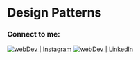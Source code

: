#  Design Patterns

### Connect to me:
[<img alt="webDev | Instagram" src="https://img.shields.io/badge/instagram-E4405F.svg?&style=for-the-badge&logo=Instagram&logoColor=white" />][instagram]
[<img alt="webDev | LinkedIn" src="https://img.shields.io/badge/linkedin-0077B5.svg?&style=for-the-badge&logo=linkedin&logoColor=white" />][linkedin]

[instagram]: https://www.instagram.com/avdeyev.sergiy/
[linkedin]: https://www.linkedin.com/in/serhii-avdieiev/
